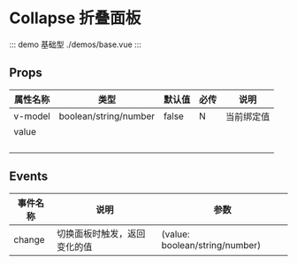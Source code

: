 # Collapse 折叠面板

::: demo 基础型 ./demos/base.vue
:::


## Props

|属性名称     |类型    |默认值       |必传|说明                                                      |
|-----------|------|----------|--|--------------------------------------------------------|
|v-model  |boolean/string/number|false      |N |当前绑定值        |
|value || | | |
|           |                       |        |      |            |
|           |                       |        |      |            |
|           |                       |        |      |            |
|           |                       |        |      |            |

## Events

|事件名称  |说明                         |参数               |
|------|-----------------|---------------------------|
|change|切换面板时触发，返回变化的值|(value: boolean/string/number)|


